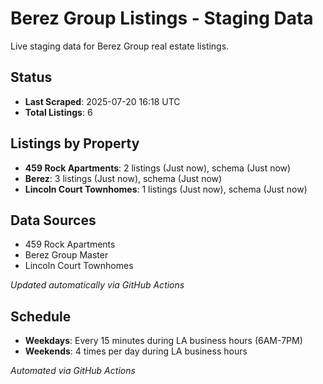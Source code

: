 # Berez Group Listings - Staging Data

Live staging data for Berez Group real estate listings.

## Status
- **Last Scraped**: 2025-07-20 16:18 UTC
- **Total Listings**: 6

## Listings by Property
- **459 Rock Apartments**: 2 listings (Just now), schema (Just now)
- **Berez**: 3 listings (Just now), schema (Just now)
- **Lincoln Court Townhomes**: 1 listings (Just now), schema (Just now)

## Data Sources
- 459 Rock Apartments
- Berez Group Master
- Lincoln Court Townhomes

*Updated automatically via GitHub Actions*

## Schedule

- **Weekdays**: Every 15 minutes during LA business hours (6AM-7PM)
- **Weekends**: 4 times per day during LA business hours

*Automated via GitHub Actions*
